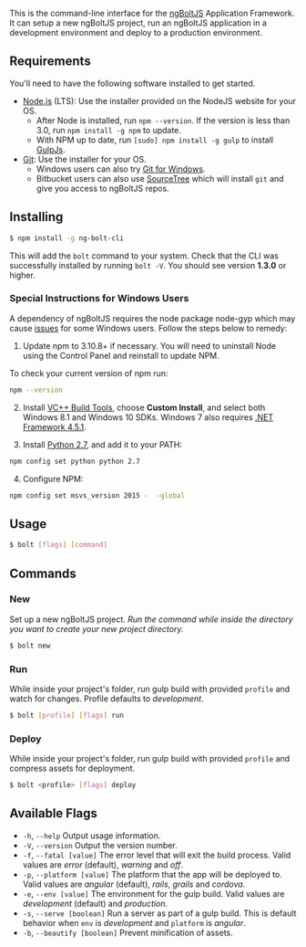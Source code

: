 
This is the command-line interface for the [ngBoltJS](https://github.com/ngbolt/ng-bolt) Application Framework. It can setup a new ngBoltJS project, run an ngBoltJS application in a development environment and deploy to a production environment.

## Requirements

You'll need to have the following software installed to get started.

* [Node.js](http://nodejs.org) (LTS): Use the installer provided on the NodeJS website for your OS.
    * After Node is installed, run `npm --version`. If the version is less than 3.0, run `npm install -g npm` to update.
    * With NPM up to date, run `[sudo] npm install -g gulp` to install [GulpJs](http://gulpjs.com).
* [Git](http://git-scm.com/downloads): Use the installer for your OS.
    * Windows users can also try [Git for Windows](http://git-for-windows.github.io/).
    * Bitbucket users can also use [SourceTree](https://www.sourcetreeapp.com) which will install `git` and give you access to ngBoltJS repos.

## Installing

```bash
$ npm install -g ng-bolt-cli
```

This will add the `bolt` command to your system.
Check that the CLI was successfully installed by running `bolt -V`. You should see version **1.3.0** or higher.

### Special Instructions for Windows Users

A dependency of ngBoltJS requires the node package node-gyp which may cause [issues](https://github.com/nodejs/node-gyp/issues/629#issuecomment-153196245) for some Windows users. Follow the steps below to remedy:

1. Update npm to 3.10.8+ if necessary. You will need to uninstall Node using the Control Panel and reinstall to update NPM.

To check your current version of npm run:
```bash
npm --version
```
2. Install [VC++ Build Tools](http://landinghub.visualstudio.com/visual-cpp-build-tools), choose **Custom Install**, and select both Windows 8.1 and Windows 10 SDKs. Windows 7 also requires [.NET Framework 4.5.1](https://www.microsoft.com/en-us/download/details.aspx?id=40779).

3. Install [Python 2.7](https://www.python.org/download/releases/2.7/), and add it to your PATH:

```bash
npm config set python python 2.7
```

4. Configure NPM:

```bash
npm config set msvs_version 2015 -  -global
```

## Usage

```bash
$ bolt [flags] [command]
```


## Commands

### New

Set up a new ngBoltJS project. *Run the command while inside the directory you want to create your new project directory.*

```bash
$ bolt new
```

### Run

While inside your project's folder, run gulp build with provided `profile` and watch for changes. Profile defaults to *development*.

```bash
$ bolt [profile] [flags] run
```


### Deploy

While inside your project's folder, run gulp build with provided `profile` and compress assets for deployment.

```bash
$ bolt <profile> [flags] deploy
```


## Available Flags

* `-h`, `--help` Output usage information.
* `-V`, `--version` Output the version number.
* `-f`, `--fatal [value]` The error level that will exit the build process. Valid values are *error* (default), *warning* and *off*.
* `-p`, `--platform [value]` The platform that the app will be deployed to. Valid values are *angular* (default), *rails*, *grails* and *cordova*.
* `-e`, `--env [value]` The environment for the gulp build. Valid values are *development* (default) and *production*.
* `-s`, `--serve [boolean]` Run a server as part of a gulp build. This is default behavior when `env` is *development* and `platform` is *angular*.
* `-b`, `--beautify [boolean]` Prevent minification of assets.

